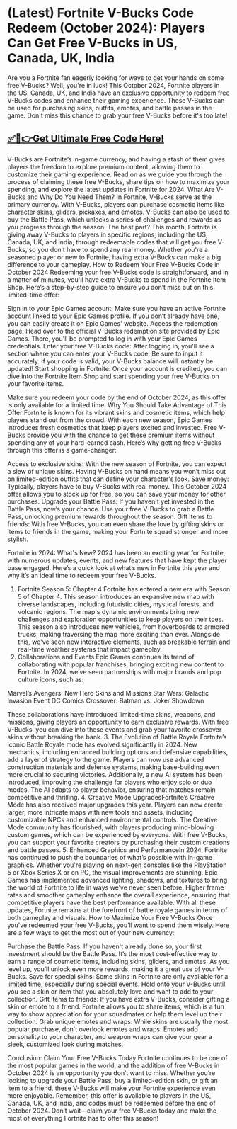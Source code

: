 # (Latest) Fortnite V-Bucks Code Redeem (October 2024): Players Can Get Free V-Bucks in US, Canada, UK, India
Are you a Fortnite fan eagerly looking for ways to get your hands on some free V-Bucks? Well, you're in luck! This October 2024, Fortnite players in the US, Canada, UK, and India have an exclusive opportunity to redeem free V-Bucks codes and enhance their gaming experience. These V-Bucks can be used for purchasing skins, outfits, emotes, and battle passes in the game. Don't miss this chance to grab your free V-Bucks before it's too late!

## [✅🔴👉Get Ultimate Free Code Here!](https://mrlyons.online/giftcards/)

V-Bucks are Fortnite’s in-game currency, and having a stash of them gives players the freedom to explore premium content, allowing them to customize their gaming experience. Read on as we guide you through the process of claiming these free V-Bucks, share tips on how to maximize your spending, and explore the latest updates in Fortnite for 2024.
What Are V-Bucks and Why Do You Need Them?​
In Fortnite, V-Bucks serve as the primary currency. With V-Bucks, players can purchase cosmetic items like character skins, gliders, pickaxes, and emotes. V-Bucks can also be used to buy the Battle Pass, which unlocks a series of challenges and rewards as you progress through the season.
The best part? This month, Fortnite is giving away V-Bucks to players in specific regions, including the US, Canada, UK, and India, through redeemable codes that will get you free V-Bucks, so you don’t have to spend any real money. Whether you're a seasoned player or new to Fortnite, having extra V-Bucks can make a big difference to your gameplay.
How to Redeem Your Free V-Bucks Code in October 2024​
Redeeming your free V-Bucks code is straightforward, and in a matter of minutes, you'll have extra V-Bucks to spend in the Fortnite Item Shop. Here’s a step-by-step guide to ensure you don’t miss out on this limited-time offer:

Sign in to your Epic Games account: Make sure you have an active Fortnite account linked to your Epic Games profile. If you don’t already have one, you can easily create it on Epic Games' website.
Access the redemption page: Head over to the official V-Bucks redemption site provided by Epic Games. There, you'll be prompted to log in with your Epic Games credentials.
Enter your free V-Bucks code: After logging in, you’ll see a section where you can enter your V-Bucks code. Be sure to input it accurately. If your code is valid, your V-Bucks balance will instantly be updated!
Start shopping in Fortnite: Once your account is credited, you can dive into the Fortnite Item Shop and start spending your free V-Bucks on your favorite items.

Make sure you redeem your code by the end of October 2024, as this offer is only available for a limited time.
Why You Should Take Advantage of This Offer​
Fortnite is known for its vibrant skins and cosmetic items, which help players stand out from the crowd. With each new season, Epic Games introduces fresh cosmetics that keep players excited and invested. Free V-Bucks provide you with the chance to get these premium items without spending any of your hard-earned cash.
Here’s why getting free V-Bucks through this offer is a game-changer:

Access to exclusive skins: With the new season of Fortnite, you can expect a slew of unique skins. Having V-Bucks on hand means you won’t miss out on limited-edition outfits that can define your character's look.
Save money: Typically, players have to buy V-Bucks with real money. This October 2024 offer allows you to stock up for free, so you can save your money for other purchases.
Upgrade your Battle Pass: If you haven't yet invested in the Battle Pass, now’s your chance. Use your free V-Bucks to grab a Battle Pass, unlocking premium rewards throughout the season.
Gift items to friends: With free V-Bucks, you can even share the love by gifting skins or items to friends in the game, making your Fortnite squad stronger and more stylish.

Fortnite in 2024: What's New?​
2024 has been an exciting year for Fortnite, with numerous updates, events, and new features that have kept the player base engaged. Here’s a quick look at what’s new in Fortnite this year and why it’s an ideal time to redeem your free V-Bucks.
1. Fortnite Season 5: Chapter 4​
Fortnite has entered a new era with Season 5 of Chapter 4. This season introduces an expansive new map with diverse landscapes, including futuristic cities, mystical forests, and volcanic regions. The map's dynamic environments bring new challenges and exploration opportunities to keep players on their toes.
This season also introduces new vehicles, from hoverboards to armored trucks, making traversing the map more exciting than ever. Alongside this, we've seen new interactive elements, such as breakable terrain and real-time weather systems that impact gameplay.
2. Collaborations and Events​
Epic Games continues its trend of collaborating with popular franchises, bringing exciting new content to Fortnite. In 2024, we’ve seen partnerships with major brands and pop culture icons, such as:

Marvel’s Avengers: New Hero Skins and Missions
Star Wars: Galactic Invasion Event
DC Comics Crossover: Batman vs. Joker Showdown

These collaborations have introduced limited-time skins, weapons, and missions, giving players an opportunity to earn exclusive rewards. With free V-Bucks, you can dive into these events and grab your favorite crossover skins without breaking the bank.
3. The Evolution of Battle Royale​
Fortnite’s iconic Battle Royale mode has evolved significantly in 2024. New mechanics, including enhanced building options and defensive capabilities, add a layer of strategy to the game. Players can now use advanced construction materials and defense systems, making base-building even more crucial to securing victories.
Additionally, a new AI system has been introduced, improving the challenge for players who enjoy solo or duo modes. The AI adapts to player behavior, ensuring that matches remain competitive and thrilling.
4. Creative Mode Upgrades​
Fortnite’s Creative Mode has also received major upgrades this year. Players can now create larger, more intricate maps with new tools and assets, including customizable NPCs and enhanced environmental controls. The Creative Mode community has flourished, with players producing mind-blowing custom games, which can be experienced by everyone. With free V-Bucks, you can support your favorite creators by purchasing their custom creations and battle passes.
5. Enhanced Graphics and Performance​
In 2024, Fortnite has continued to push the boundaries of what’s possible with in-game graphics. Whether you're playing on next-gen consoles like the PlayStation 5 or Xbox Series X or on PC, the visual improvements are stunning. Epic Games has implemented advanced lighting, shadows, and textures to bring the world of Fortnite to life in ways we’ve never seen before.
Higher frame rates and smoother gameplay enhance the overall experience, ensuring that competitive players have the best performance available. With all these updates, Fortnite remains at the forefront of battle royale games in terms of both gameplay and visuals.
How to Maximize Your Free V-Bucks​
Once you've redeemed your free V-Bucks, you’ll want to spend them wisely. Here are a few ways to get the most out of your new currency:

Purchase the Battle Pass: If you haven't already done so, your first investment should be the Battle Pass. It’s the most cost-effective way to earn a range of cosmetic items, including skins, gliders, and emotes. As you level up, you’ll unlock even more rewards, making it a great use of your V-Bucks.
Save for special skins: Some skins in Fortnite are only available for a limited time, especially during special events. Hold onto your V-Bucks until you see a skin or item that you absolutely love and want to add to your collection.
Gift items to friends: If you have extra V-Bucks, consider gifting a skin or emote to a friend. Fortnite allows you to share items, which is a fun way to show appreciation for your squadmates or help them level up their collection.
Grab unique emotes and wraps: While skins are usually the most popular purchase, don't overlook emotes and wraps. Emotes add personality to your character, and weapon wraps can give your gear a sleek, customized look during matches.

Conclusion: Claim Your Free V-Bucks Today​
Fortnite continues to be one of the most popular games in the world, and the addition of free V-Bucks in October 2024 is an opportunity you don’t want to miss. Whether you’re looking to upgrade your Battle Pass, buy a limited-edition skin, or gift an item to a friend, these V-Bucks will make your Fortnite experience even more enjoyable.
Remember, this offer is available to players in the US, Canada, UK, and India, and codes must be redeemed before the end of October 2024. Don’t wait—claim your free V-Bucks today and make the most of everything Fortnite has to offer this season!
